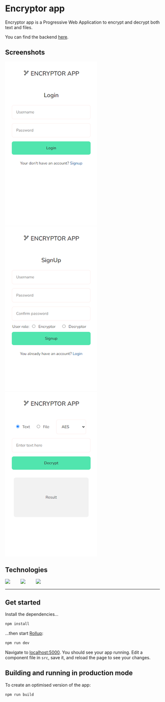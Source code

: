 # Encryptor app

Encryptor app is a Progressive Web Application to encrypt and decrypt both text and files.

You can find the backend [here](https://github.com/chars-mc/encryptor-api).

## Screenshots

<img src="./screenshots/01_login.png" alt="Login" width="300"/>
<img src="./screenshots/02_signup.png" alt="Sign up" width="300"/>
<img src="./screenshots/03_decrypt_text.png" alt="app" width="300"/>

## Technologies

<img src="https://cdn.jsdelivr.net/gh/devicons/devicon/icons/typescript/typescript-original.svg" style="width: 150px; margin-right: 30px;" />
<img src="https://cdn.jsdelivr.net/gh/devicons/devicon/icons/nodejs/nodejs-original-wordmark.svg" style="width: 150px; margin-right: 30px;"/>
<img src="https://cdn.jsdelivr.net/gh/devicons/devicon/icons/svelte/svelte-original-wordmark.svg" style="width: 150px; margin-right: 30px;"/>

---

## Get started

Install the dependencies...

```bash
npm install
```

...then start [Rollup](https://rollupjs.org):

```bash
npm run dev
```

Navigate to [localhost:5000](http://localhost:5000). You should see your app running. Edit a component file in `src`, save it, and reload the page to see your changes.

## Building and running in production mode

To create an optimised version of the app:

```bash
npm run build
```
